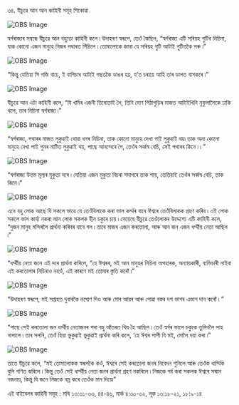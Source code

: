 ৩৪. যীচুৱে আন আন কাহিনী সমূহ শিকোৱা

![OBS Image](https://cdn.door43.org/obs/jpg/360px/obs-en-34-01.jpg)

স্বৰ্গৰাজ্যৰ সম্বন্ধে যীচুৱে আন বহুতো কাহিনী কলে ৷ উদাহৰণ স্বৰূপে, তেওঁ কৈছিল, “স্বৰ্গৰাজ্য এটি সৰিয়হ গুটিৰ নিচিনা, যাক কোনো এজন মানুহে নিজৰ পথাৰত সিঁচিলে ৷ তোমালোকে জানা যে সৰিয়হ গুটি আটাই গুটিতকৈ সৰু ৷”

![OBS Image](https://cdn.door43.org/obs/jpg/360px/obs-en-34-02.jpg)

“কিন্তু যেতিয়া সি গজি বাঢে, ই বাগিচাৰ আটাই গছতকৈ ডাঙৰ হয়, য’ত চৰায়ে আহি তাৰ ডালত বাসকৰে ৷”

![OBS Image](https://cdn.door43.org/obs/jpg/360px/obs-en-34-03.jpg)

যীচুৱে আন এটা কাহিনী কলে, “যি খমিৰ এজনী তিৰোতাই লৈ, তিনি দোণ পিঠাগুড়িৰ মাজত আটাইখিনি নুফুলালৈকে ঢাকি থলে, তাৰ নিচিনা স্বৰ্গৰাজ্য ৷”

![OBS Image](https://cdn.door43.org/obs/jpg/360px/obs-en-34-04.jpg)

“স্বৰ্গৰাজ্য, পথাৰৰ মাজত লুকুৱাই থোৱা ধনৰ নিচিনা, তাক কোনো মানুহে দেখা পাই লুকুৱাই থয়৷ তাক অন্য কোনো মানুহে দেখা পাই পুনৰ মাটিত লুকুৱাই থয়, পাছে আনন্দেৰে গৈ, তেওঁৰ সৰ্ব্বস্ব বেচি, সেই পথাৰৰ কিনে ৷ ৷ ”

![OBS Image](https://cdn.door43.org/obs/jpg/360px/obs-en-34-05.jpg)

“স্বৰ্গৰাজ্য উত্তম মূল্যৰ মুকুতা দৰে ৷ যেতিয়া এজন মুকুতা বিচৰা সদাগৰে তাক পায়, তেতিয়াই তেওঁৰ সৰ্ব্বস্ব বেচি, তাক কিনে ৷”

![OBS Image](https://cdn.door43.org/obs/jpg/360px/obs-en-34-06.jpg)

এনে বহু লোক আছে যি সকলে ভাৱে যে তেওঁবিলাকে কৰা ভাল কৰ্ম্মৰ বাবে ঈশ্বৰে তেওঁবিলাকক গ্ৰহণ কৰিব ৷ এই লোক সকলে ভাল কাৰ্য্য নকৰা আন লোক সকলক হীন চকুৰে চায় ৷ সেয়েহে যীচুৱে তেওঁলোকৰ উদ্দেশ্যে এটি কাহিনী কলে, “দুজন মানুহ মন্দিৰলৈ প্ৰাৰ্থনা কৰিবৰ বাবে গল ৷ তাৰে মাজৰ এজন কৰতোলা, আৰু আন জন এজন ধৰ্ম্মীয় নেতা আছিল ৷”

![OBS Image](https://cdn.door43.org/obs/jpg/360px/obs-en-34-07.jpg)

“ধৰ্ম্মীয় নেতা জনে এই দৰে প্ৰাৰ্থনা কৰিলে, “হে ঈশ্বৰৰ, মই আন মানুহৰ নিচিনা অপহাৰক, অন্যায়কাৰী, ব্যভিচাৰী নাইবা এই কৰতোলাৰ নিচিনাও নহওঁ, এই কাৰণে মই তোমাৰ স্তুতি কৰোঁ ৷”

![OBS Image](https://cdn.door43.org/obs/jpg/360px/obs-en-34-08.jpg)

“উদাহৰণ স্বৰূপে, মই সপ্তাহত দুবাৰকৈ লঘোণ দিও আৰু মোৰ আয়ৰ আৰু পোৱা বস্তৰ দশ ভাগৰ এভাগ দান কৰোঁ ৷ ”

![OBS Image](https://cdn.door43.org/obs/jpg/360px/obs-en-34-09.jpg)

“পাছে সেই কৰতোলা জন ধৰ্ম্মীয় নেতাজনৰ পৰা বহু আঁতৰত থিয় হৈ আছিল ৷ তেওঁ স্বৰ্গৰ ফালে চকুকে তুলিবলৈ সাহ নাপালে ৷ তাৰ সলনি, তেওঁ হিয়া ভুকুৱাই ভুকুৱাই প্ৰাৰ্থনা কৰি কলে, ‘হে ঈশ্বৰ পাপী যি মই, মোলৈ দয়া কৰা ৷”

![OBS Image](https://cdn.door43.org/obs/jpg/360px/obs-en-34-10.jpg)

তাতে যীচুৱে কলে, “মই তোমালোকক স্বৰূপকৈ কওঁ, ঈশ্বৰে সেই কৰতোলা জনৰ নিবেদন শুনিলে আৰু তেওঁক ধাৰ্ম্মিক বুলি গণিত কৰিলে ৷ কিন্তু তেওঁ সেই ধাৰ্ম্মীয় নেতা জনৰ প্ৰাৰ্থনা গ্ৰহণ নকৰিলে ৷ নিজকে গৰ্ব কৰা সকলক  ঈশ্বৰে সন্মান নজনায়, কিন্তু যি জনে নিজকে নম্ৰ কৰে তেওঁক মান দিয়ে৷”

এই বাইবেলৰ কাহিনী সমূহ : মথি ১৩:৩১-৩৩, ৪৪-৪৬, মাৰ্ক ৪:৩০-৩২, লূক ১৩:১৮-২১, ১৮:৯-১৪ 


